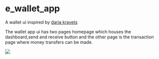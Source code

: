 # e_wallet_app

A wallet ui inspired by [daria kravets](https://dribbble.com/shots/19727846-Money-Transfer-App)

The wallet app ui has two pages homepage which houses the dashboard,send and receive button and the other page is the transaction page where money transfers can be made.

![](https://github.com/emjaycodes/Transfer./blob/master/walletui.png)
